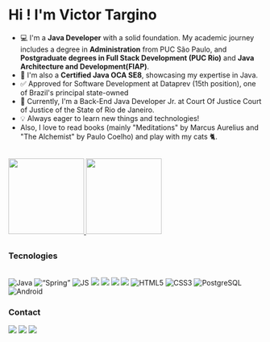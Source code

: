 # Hi ! I'm Victor Targino 

  
- 💻 I'm a **Java Developer** with a solid foundation. My academic journey includes a degree in **Administration** from PUC São Paulo, and **Postgraduate degrees in Full Stack Development (PUC Rio)** and **Java Architecture and Development(FIAP)**.
- 🥇 I'm also a **Certified Java OCA SE8**, showcasing my expertise in Java.
- ✅ Approved for Software Development at Dataprev (15th position), one of Brazil's principal state-owned
- 🚀 Currently, I'm a Back-End Java Developer Jr. at Court Of Justice Court of Justice of the State of Rio de Janeiro.
- 💡 Always eager to learn new things and technologies!
- Also, I love to read books (mainly "Meditations" by Marcus Aurelius and "The Alchemist" by Paulo Coelho) and play with my cats 🐈.

<h2></h2>
  <div>
  <a href="https://github.com/vtarginoo">
  <img height="150em" src="https://github-readme-stats.vercel.app/api?username=vtarginoo&amp;show_icons=true&amp;theme=dark&amp;include_all_commits=true&amp;count_private=true">
  <img height="150em" src="https://github-readme-stats.vercel.app/api/top-langs/?username=vtarginoo&amp;layout=compact&amp;langs_count=7&amp;theme=dark" >
</a></div>
<h2></h2>

 ### Tecnologies
<div style="display: inline_block"><br>
  <img alt="Java" src="https://img.shields.io/badge/Java-ED8B00?style=for-the-badge&logo=java&logoColor=white">
  <img alt=“Spring” src="https://img.shields.io/badge/Spring-6DB33F?style=for-the-badge&logo=spring&logoColor=white">
  <img alt="JS" src="https://img.shields.io/badge/JavaScript-F7DF1E?style=for-the-badge&logo=javascript&logoColor=black">
  <img src="https://img.shields.io/badge/TypeScript-3178C6?style=for-the-badge&logo=typescript&logoColor=white" />
  <img src=https://img.shields.io/badge/Angular-DD0031?style=for-the-badge&logo=angular&logoColor=white"/>
  <img src=https://img.shields.io/badge/-ReactJs-61DAFB?logo=react&logoColor=white&style=for-the-badge"/>
  <img src="https://img.shields.io/badge/Flutter-02569B?style=for-the-badge&logo=flutter&logoColor=white" />
  <img alt="HTML5" src="https://img.shields.io/badge/HTML5-E34F26?style=for-the-badge&logo=html5&logoColor=white">
  <img alt="CSS3" src="https://img.shields.io/badge/CSS3-1572B6?style=for-the-badge&logo=css3&logoColor=white">
  <img alt="PostgreSQL" src="https://img.shields.io/badge/PostgreSQL-316192?style=for-the-badge&logo=postgresql&logoColor=white">
  <img alt="Android" src="https://img.shields.io/badge/Android-3DDC84?style=for-the-badge&logo=android&logoColor=white">
</div>

  ### Contact
  <a href="https://www.linkedin.com/in/vtarginoo/" target="_blank"><img src="https://img.shields.io/badge/-LinkedIn-%230077B5?style=for-the-badge&amp;logo=linkedin&amp;logoColor=white" target="_blank"></a>
   <a href="http://api.whatsapp.com/send?phone=5521996800927" target="_blank"><img src="https://img.shields.io/badge/WhatsApp-25D366?style=for-the-badge&logo=whatsapp&logoColor=white" target="_blank"></a> 
  <a href = "mailto:vtarginoo@gmail.com"><img src="https://img.shields.io/badge/-Gmail-%23333?style=for-the-badge&logo=gmail&logoColor=white" target="_blank"></a>
